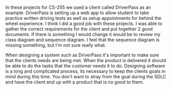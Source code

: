 In these projects for CS-255 we used a client called DriverPass as an example. DriverPass is setting up a web app to allow student to take practice written driving tests
as well as setup appointments for behind the wheel experience.
I think I did a good job with these projects. I was able to gather the correct requirements for the client and put together 2 good documents. If there is something I 
would change it would be to review my class diagram and sequence diagram. I feel that the sequence diagram is missing something, but I'm not sure really what.

When designing a system such as DriverPass it's important to make sure that the clients needs are being met. When the product is delivered it should be able to do the tasks that the customer needs it to do.
Designing software is a long and complicated process, its necessary to keep the clients goals in mind during this time. You don't want to stray from the goal during the SDLC and
have the client end up with a product that is no good to them.
